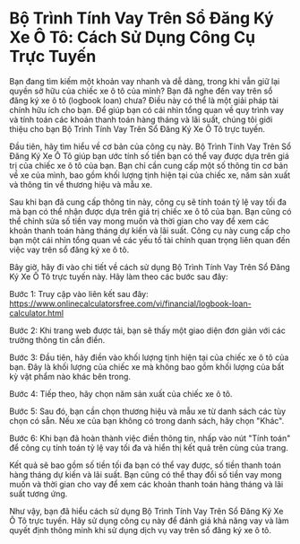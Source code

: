 Bộ Trình Tính Vay Trên Sổ Đăng Ký Xe Ô Tô: Cách Sử Dụng Công Cụ Trực Tuyến
==========================================================================

Bạn đang tìm kiếm một khoản vay nhanh và dễ dàng, trong khi vẫn giữ lại quyền sở hữu của chiếc xe ô tô của mình? Bạn đã nghe đến vay trên sổ đăng ký xe ô tô (logbook loan) chưa? Điều này có thể là một giải pháp tài chính hữu ích cho bạn. Để giúp bạn có cái nhìn tổng quan về quy trình vay và tính toán các khoản thanh toán hàng tháng và lãi suất, chúng tôi giới thiệu cho bạn Bộ Trình Tính Vay Trên Sổ Đăng Ký Xe Ô Tô trực tuyến.

Đầu tiên, hãy tìm hiểu về cơ bản của công cụ này. Bộ Trình Tính Vay Trên Sổ Đăng Ký Xe Ô Tô giúp bạn ước tính số tiền bạn có thể vay được dựa trên giá trị của chiếc xe ô tô của bạn. Bạn chỉ cần cung cấp một số thông tin cơ bản về xe của mình, bao gồm khối lượng tịnh hiện tại của chiếc xe, năm sản xuất và thông tin về thương hiệu và mẫu xe.

Sau khi bạn đã cung cấp thông tin này, công cụ sẽ tính toán tỷ lệ vay tối đa mà bạn có thể nhận được dựa trên giá trị chiếc xe ô tô của bạn. Bạn cũng có thể chỉnh sửa số tiền vay mong muốn và thời gian cho vay để xem các khoản thanh toán hàng tháng dự kiến và lãi suất. Công cụ này cung cấp cho bạn một cái nhìn tổng quan về các yếu tố tài chính quan trọng liên quan đến việc vay trên sổ đăng ký xe ô tô.

Bây giờ, hãy đi vào chi tiết về cách sử dụng Bộ Trình Tính Vay Trên Sổ Đăng Ký Xe Ô Tô trực tuyến này. Hãy làm theo các bước sau đây:

Bước 1: Truy cập vào liên kết sau đây: <https://www.onlinecalculatorsfree.com/vi/financial/logbook-loan-calculator.html>

Bước 2: Khi trang web được tải, bạn sẽ thấy một giao diện đơn giản với các trường thông tin cần điền.

Bước 3: Đầu tiên, hãy điền vào khối lượng tịnh hiện tại của chiếc xe ô tô của bạn. Đây là khối lượng của chiếc xe mà không bao gồm khối lượng của bất kỳ vật phẩm nào khác bên trong.

Bước 4: Tiếp theo, hãy chọn năm sản xuất của chiếc xe ô tô.

Bước 5: Sau đó, bạn cần chọn thương hiệu và mẫu xe từ danh sách các tùy chọn có sẵn. Nếu xe của bạn không có trong danh sách, hãy chọn "Khác".

Bước 6: Khi bạn đã hoàn thành việc điền thông tin, nhấp vào nút "Tính toán" để công cụ tính toán tỷ lệ vay tối đa và hiển thị kết quả trên cùng của trang.

Kết quả sẽ bao gồm số tiền tối đa bạn có thể vay được, số tiền thanh toán hàng tháng dự kiến và lãi suất. Bạn cũng có thể thay đổi số tiền vay mong muốn và thời gian cho vay để xem các khoản thanh toán hàng tháng và lãi suất tương ứng.

Như vậy, bạn đã hiểu cách sử dụng Bộ Trình Tính Vay Trên Sổ Đăng Ký Xe Ô Tô trực tuyến. Hãy sử dụng công cụ này để đánh giá khả năng vay và làm quyết định thông minh khi sử dụng dịch vụ vay trên sổ đăng ký xe ô tô.